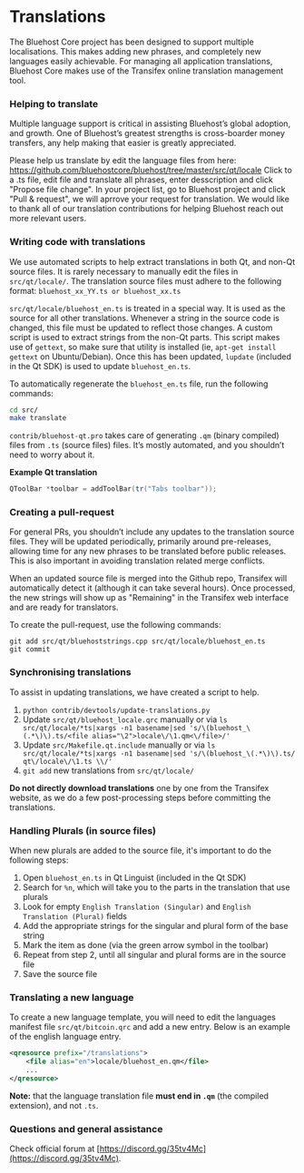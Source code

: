 Translations
============

The Bluehost Core project has been designed to support multiple localisations. This makes adding new phrases, and completely new languages easily achievable. For managing all application translations, Bluehost Core makes use of the Transifex online translation management tool.

### Helping to translate

Multiple language support is critical in assisting Bluehost’s global adoption, and growth. One of Bluehost’s greatest strengths is cross-boarder money transfers, any help making that easier is greatly appreciated.

Please help us translate by edit the language files from here: https://github.com/bluehostcore/bluehost/tree/master/src/qt/locale
Click to a .ts file, edit file and translate all phrases, enter desscription and click "Propose file change".
In your project list, go to Bluehost project and click "Pull & request", we will aprrove your request for translation.
We would like to thank all of our translation contributions for helping Bluehost reach out more relevant users.

### Writing code with translations
We use automated scripts to help extract translations in both Qt, and non-Qt source files. It is rarely necessary to manually edit the files in `src/qt/locale/`. The translation source files must adhere to the following format:
`bluehost_xx_YY.ts or bluehost_xx.ts`

`src/qt/locale/bluehost_en.ts` is treated in a special way. It is used as the source for all other translations. Whenever a string in the source code is changed, this file must be updated to reflect those changes. A custom script is used to extract strings from the non-Qt parts. This script makes use of `gettext`, so make sure that utility is installed (ie, `apt-get install gettext` on Ubuntu/Debian). Once this has been updated, `lupdate` (included in the Qt SDK) is used to update `bluehost_en.ts`.

To automatically regenerate the `bluehost_en.ts` file, run the following commands:
```sh
cd src/
make translate
```

`contrib/bluehost-qt.pro` takes care of generating `.qm` (binary compiled) files from `.ts` (source files) files. It’s mostly automated, and you shouldn’t need to worry about it.

**Example Qt translation**
```cpp
QToolBar *toolbar = addToolBar(tr("Tabs toolbar"));
```

### Creating a pull-request
For general PRs, you shouldn’t include any updates to the translation source files. They will be updated periodically, primarily around pre-releases, allowing time for any new phrases to be translated before public releases. This is also important in avoiding translation related merge conflicts.

When an updated source file is merged into the Github repo, Transifex will automatically detect it (although it can take several hours). Once processed, the new strings will show up as "Remaining" in the Transifex web interface and are ready for translators.

To create the pull-request, use the following commands:
```
git add src/qt/bluehoststrings.cpp src/qt/locale/bluehost_en.ts
git commit
```

### Synchronising translations
To assist in updating translations, we have created a script to help.

1. `python contrib/devtools/update-translations.py`
2. Update `src/qt/bluehost_locale.qrc` manually or via
   `ls src/qt/locale/*ts|xargs -n1 basename|sed 's/\(bluehost_\(.*\)\).ts/<file alias="\2">locale\/\1.qm<\/file>/'`
3. Update `src/Makefile.qt.include` manually or via
   `ls src/qt/locale/*ts|xargs -n1 basename|sed 's/\(bluehost_\(.*\)\).ts/  qt\/locale\/\1.ts \\/'`
4. `git add` new translations from `src/qt/locale/`

**Do not directly download translations** one by one from the Transifex website, as we do a few post-processing steps before committing the translations.

### Handling Plurals (in source files)
When new plurals are added to the source file, it's important to do the following steps:

1. Open `bluehost_en.ts` in Qt Linguist (included in the Qt SDK)
2. Search for `%n`, which will take you to the parts in the translation that use plurals
3. Look for empty `English Translation (Singular)` and `English Translation (Plural)` fields
4. Add the appropriate strings for the singular and plural form of the base string
5. Mark the item as done (via the green arrow symbol in the toolbar)
6. Repeat from step 2, until all singular and plural forms are in the source file
7. Save the source file

### Translating a new language
To create a new language template, you will need to edit the languages manifest file `src/qt/bitcoin.qrc` and add a new entry. Below is an example of the english language entry.

```xml
<qresource prefix="/translations">
    <file alias="en">locale/bluehost_en.qm</file>
    ...
</qresource>
```

**Note:** that the language translation file **must end in `.qm`** (the compiled extension), and not `.ts`.

### Questions and general assistance
Check official forum at [https://discord.gg/35tv4Mc](https://discord.gg/35tv4Mc).
